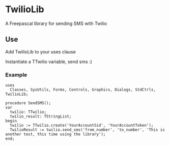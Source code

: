 # TwilioLib
A Freepascal library for sending SMS with Twilio

## Use
Add TwilioLib to your uses clause

Instantiate a TTwilio variable, send sms :)

### Example

```
uses
  Classes, SysUtils, Forms, Controls, Graphics, Dialogs, StdCtrls, TwilioLib;

procedure SendSMS();
var
  twilio: TTwilio;
  twilio_result: TStringList;
begin
  twilio := TTwilio.create('YourAccountSid', 'YourAccountToken');
  TwilioResult := twilio.send_sms('from_number', 'to_number', 'This is another test, this time using the library');
end;
```
